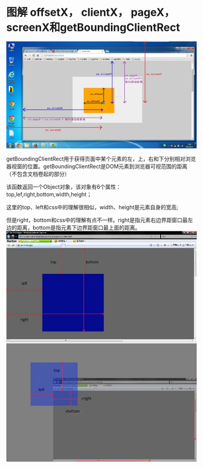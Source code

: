 # 图解 offsetX， clientX， pageX， screenX和getBoundingClientRect
![](media/15911927577301/15911928014057.jpg)

getBoundingClientRect用于获得页面中某个元素的左，上，右和下分别相对浏览器视窗的位置。getBoundingClientRect是DOM元素到浏览器可视范围的距离（不包含文档卷起的部分）

该函数返回一个Object对象，该对象有6个属性：top,lef,right,bottom,width,height；

这里的top、left和css中的理解很相似，width、height是元素自身的宽高;

但是right，bottom和css中的理解有点不一样。right是指元素右边界距窗口最左边的距离，bottom是指元素下边界距窗口最上面的距离。
![](media/15911927577301/15911929673838.jpg)
![](media/15911927577301/15911929779130.jpg)

```
```